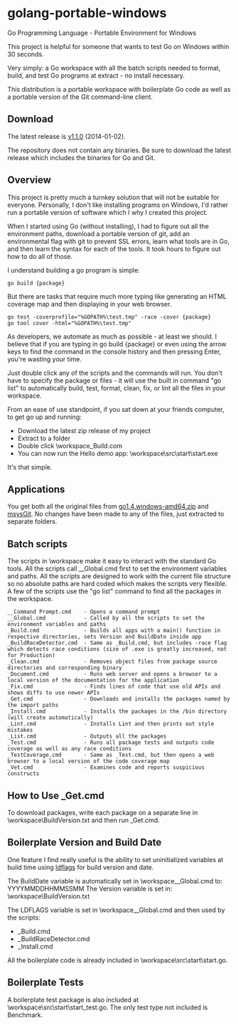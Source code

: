 golang-portable-windows
=======================

Go Programming Language - Portable Environment for Windows

This project is helpful for someone that wants to test Go on Windows within 30 seconds.

Very simply: a Go workspace with all the batch scripts needed to format, build, and test Go programs at extract - no install necessary.

This distribution is a portable workspace with boilerplate Go code as well as a portable version of the Git command-line client.

## Download
The latest release is [v1.1.0](https://github.com/josephspurrier/golang-portable-windows/releases/tag/1.1.0) (2014-01-02).

The repository does not contain any binaries. Be sure to download the latest release which includes the binaries for Go and Git.

## Overview

This project is pretty much a turnkey solution that will not be suitable for everyone. Personally, I don't like installing programs on Windows, I'd rather run a portable version of software which I why I created this project.

When I started using Go (without installing), I had to figure out all the environment paths, download a portable version of git, add an environmental flag with git to prevent SSL errors, learn what tools are in Go, and then learn the syntax for each of the tools. It took hours to figure out how to do all of those.

I understand building a go program is simple:
```
go build {package}
```

But there are tasks that require much more typing like generating an HTML coverage map and then displaying in your web browser.
```
go test -coverprofile="%GOPATH%\test.tmp" -race -cover {package}
go tool cover -html="%GOPATH%\test.tmp"
```

As developers, we automate as much as possible - at least we should. I believe that if you are typing in go build {package} or even using the arrow keys to find the command in the console history and then pressing Enter, you're wasting your time.

Just double click any of the scripts and the commands will run. You don't have to specify the package or files - it will use the built in command "go list" to automatically build, test, format, clean, fix, or lint all the files in your workspace.

From an ease of use standpoint, if you sat down at your friends computer, to get go up and running:

* Download the latest zip release of my project
* Extract to a folder
* Double click \workspace\_Build.com
* You can now run the Hello demo app: \workspace\src\start\start.exe

It's that simple.

## Applications

You get both all the original files from [go1.4.windows-amd64.zip](http://golang.org/dl/) and [msysGit](https://msysgit.github.io/). No changes have been made to any of the files, just extracted to separate folders.

## Batch scripts

The scripts in \workspace make it easy to interact with the standard Go tools. All the scripts call __Global.cmd first to set the environment variables and paths. All the scripts are designed to work with the current file structure so no absolute paths are hard coded which makes the scripts very flexible. A few of the scripts use the "go list" command to find all the packages in the workspace.

```
__Command Prompt.cmd	- Opens a command prompt
__Global.cmd			- Called by all the scripts to set the environment variables and paths
_Build.cmd				- Builds all apps with a main() function in respective directories, sets Version and BuildDate inside app
_BuildRaceDetector.cmd	- Same as _Build.cmd, but includes -race flag which detects race conditions (size of .exe is greatly increased, not for Production)
_Clean.cmd				- Removes object files from package source directories and corresponding binary
_Document.cmd			- Runs web server and opens a browser to a local version of the documentation for the application
_Fix.cmd				- Finds lines of code that use old APIs and shows diffs to use newer APIs
_Get.cmd				- Downloads and installs the packages named by the import paths
_Install.cmd			- Installs the packages in the /bin directory (will create automatically)
_Lint.cmd				- Installs Lint and then prints out style mistakes
_List.cmd				- Outputs all the packages
_Test.cmd				- Runs all package tests and outputs code coverage as well as any race conditions
_TestCoverage.cmd		- Same as _Test.cmd, but then opens a web browser to a local version of the code coverage map
_Vet.cmd				- Examines code and reports suspicious constructs
```
## How to Use _Get.cmd
To download packages, write each package on a separate line in \workspace\BuildVersion.txt and then run _Get.cmd.

## Boilerplate Version and Build Date

One feature I find really useful is the ability to set uninitialized variables at build time using [ldflags](http://stackoverflow.com/questions/11354518/golang-application-auto-build-versioning) for build version and date.

The BuildDate variable is automatically set in \workspace\__Global.cmd to: YYYYMMDDHHMMSSMM
The Version variable is set in: \workspace\BuildVersion.txt

The LDFLAGS variable is set in \workspace\__Global.cmd and then used by the scripts:
* _Build.cmd
* _BuildRaceDetector.cmd
* _Install.cmd 

All the boilerplate code is already included in \workspace\src\start\start.go.

## Boilerplate Tests

A boilerplate test package is also included at \workspace\src\start\start_test.go. The only test type not included is Benchmark.

